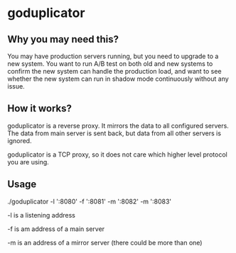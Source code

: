 goduplicator
============

Why you may need this?
----------------------
You may have production servers running, but you need to upgrade to a new system. You want to run A/B test on both old and new systems to confirm the new
system can handle the production load, and want to see whether the new system can run in shadow mode continuously without any issue.

How it works?
-------------
goduplicator is a reverse proxy. It mirrors the data to all configured servers. The data from main server is sent back, but data from all other servers is ignored.

goduplicator is a TCP proxy, so it does not care which higher level protocol you are using.

Usage
-----
./goduplicator -l ':8080' -f ':8081' -m ':8082' -m ':8083'

-l is a listening address

-f is am address of a main server

-m is an address of a mirror server (there could be more than one)
